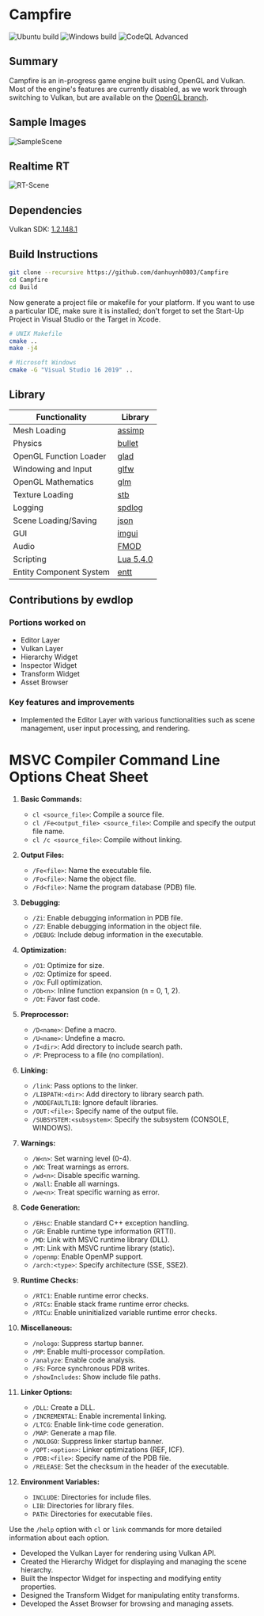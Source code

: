 # Campfire
![Ubuntu build](https://github.com/danhuynh0803/Campfire/workflows/Ubuntu%20build/badge.svg)
![Windows build](https://github.com/danhuynh0803/Campfire/workflows/Windows%20build/badge.svg)
![CodeQL Advanced](https://github.com/danhuynh0803/Campfire/actions/workflows/codeql.yml/badge.svg)

## Summary
Campfire is an in-progress game engine built using OpenGL and Vulkan. Most of the engine's features are currently disabled, as we work through switching to Vulkan, but are available on the [OpenGL branch](https://github.com/danhuynh0803/Campfire/tree/OpenGL).

## Sample Images
![SampleScene](https://i.imgur.com/jZDVC6l.jpg)

## Realtime RT
![RT-Scene](https://i.imgur.com/kmzx7xv.png)

## Dependencies
Vulkan SDK: [1.2.148.1](https://vulkan.lunarg.com/sdk/home)

## Build Instructions
```bash
git clone --recursive https://github.com/danhuynh0803/Campfire
cd Campfire
cd Build
```

Now generate a project file or makefile for your platform. If you want to use a particular IDE, make sure it is installed; don't forget to set the Start-Up Project in Visual Studio or the Target in Xcode.

```bash
# UNIX Makefile
cmake ..
make -j4

# Microsoft Windows
cmake -G "Visual Studio 16 2019" ..
```
## Library
Functionality           | Library
----------------------- | ------------------------------------------
Mesh Loading            | [assimp](https://github.com/assimp/assimp)
Physics                 | [bullet](https://github.com/bulletphysics/bullet3)
OpenGL Function Loader  | [glad](https://github.com/Dav1dde/glad)
Windowing and Input     | [glfw](https://github.com/glfw/glfw)
OpenGL Mathematics      | [glm](https://github.com/g-truc/glm)
Texture Loading         | [stb](https://github.com/nothings/stb)
Logging                 | [spdlog](https://github.com/gabime/spdlog)
Scene Loading/Saving    | [json](https://github.com/nlohmann/json)
GUI                     | [imgui](https://github.com/ocornut/imgui)
Audio                   | [FMOD](https://www.fmod.com/studio)
Scripting               | [Lua 5.4.0](http://www.lua.org/download.html)
Entity Component System | [entt](https://github.com/skypjack/entt)

## Contributions by ewdlop

### Portions worked on
- Editor Layer
- Vulkan Layer
- Hierarchy Widget
- Inspector Widget
- Transform Widget
- Asset Browser

### Key features and improvements
- Implemented the Editor Layer with various functionalities such as scene management, user input processing, and rendering.

## 
MSVC Compiler Command Line Options Cheat Sheet
==============================================

1. **Basic Commands:**
   - `cl <source_file>`: Compile a source file.
   - `cl /Fe<output_file> <source_file>`: Compile and specify the output file name.
   - `cl /c <source_file>`: Compile without linking.

2. **Output Files:**
   - `/Fe<file>`: Name the executable file.
   - `/Fo<file>`: Name the object file.
   - `/Fd<file>`: Name the program database (PDB) file.

3. **Debugging:**
   - `/Zi`: Enable debugging information in PDB file.
   - `/Z7`: Enable debugging information in the object file.
   - `/DEBUG`: Include debug information in the executable.

4. **Optimization:**
   - `/O1`: Optimize for size.
   - `/O2`: Optimize for speed.
   - `/Ox`: Full optimization.
   - `/Ob<n>`: Inline function expansion (n = 0, 1, 2).
   - `/Ot`: Favor fast code.

5. **Preprocessor:**
   - `/D<name>`: Define a macro.
   - `/U<name>`: Undefine a macro.
   - `/I<dir>`: Add directory to include search path.
   - `/P`: Preprocess to a file (no compilation).

6. **Linking:**
   - `/link`: Pass options to the linker.
   - `/LIBPATH:<dir>`: Add directory to library search path.
   - `/NODEFAULTLIB`: Ignore default libraries.
   - `/OUT:<file>`: Specify name of the output file.
   - `/SUBSYSTEM:<subsystem>`: Specify the subsystem (CONSOLE, WINDOWS).

7. **Warnings:**
   - `/W<n>`: Set warning level (0-4).
   - `/WX`: Treat warnings as errors.
   - `/wd<n>`: Disable specific warning.
   - `/Wall`: Enable all warnings.
   - `/we<n>`: Treat specific warning as error.

8. **Code Generation:**
   - `/EHsc`: Enable standard C++ exception handling.
   - `/GR`: Enable runtime type information (RTTI).
   - `/MD`: Link with MSVC runtime library (DLL).
   - `/MT`: Link with MSVC runtime library (static).
   - `/openmp`: Enable OpenMP support.
   - `/arch:<type>`: Specify architecture (SSE, SSE2).

9. **Runtime Checks:**
   - `/RTC1`: Enable runtime error checks.
   - `/RTCs`: Enable stack frame runtime error checks.
   - `/RTCu`: Enable uninitialized variable runtime error checks.

10. **Miscellaneous:**
    - `/nologo`: Suppress startup banner.
    - `/MP`: Enable multi-processor compilation.
    - `/analyze`: Enable code analysis.
    - `/FS`: Force synchronous PDB writes.
    - `/showIncludes`: Show include file paths.

11. **Linker Options:**
    - `/DLL`: Create a DLL.
    - `/INCREMENTAL`: Enable incremental linking.
    - `/LTCG`: Enable link-time code generation.
    - `/MAP`: Generate a map file.
    - `/NOLOGO`: Suppress linker startup banner.
    - `/OPT:<option>`: Linker optimizations (REF, ICF).
    - `/PDB:<file>`: Specify name of the PDB file.
    - `/RELEASE`: Set the checksum in the header of the executable.

12. **Environment Variables:**
    - `INCLUDE`: Directories for include files.
    - `LIB`: Directories for library files.
    - `PATH`: Directories for executable files.

Use the `/help` option with `cl` or `link` commands for more detailed information about each option.
- Developed the Vulkan Layer for rendering using Vulkan API.
- Created the Hierarchy Widget for displaying and managing the scene hierarchy.
- Built the Inspector Widget for inspecting and modifying entity properties.
- Designed the Transform Widget for manipulating entity transforms.
- Developed the Asset Browser for browsing and managing assets.
